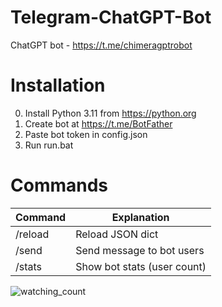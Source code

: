 # Telegram-ChatGPT-Bot
ChatGPT bot - https://t.me/chimeragptrobot

# Installation
0. Install Python 3.11 from https://python.org
1. Create bot at https://t.me/BotFather
2. Paste bot token in config.json
3. Run run.bat

# Commands

| Command | Explanation                 |
|---------|-----------------------------|
| /reload | Reload JSON dict            |
| /send   | Send message to bot users   |
| /stats  | Show bot stats (user count) |

<img src="https://komarev.com/ghpvc/?username=nichind.telegramchatgpt&color=brightgreen" alt="watching_count" />
